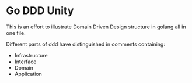 # Go DDD Unity  

This is an effort to illustrate Domain Driven Design structure in golang all in one file.

Different parts of ddd have distinguished in comments containing:
* Infrastructure
* Interface
* Domain
* Application